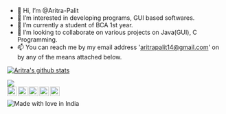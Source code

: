 - 👋 Hi, I’m @Aritra-Palit
- 👀 I’m interested in developing programs, GUI based softwares.
- 🌱 I’m currently a student of BCA 1st year.
- 💞️ I’m looking to collaborate on various projects on Java(GUI), C Programming.
- 📫 You can reach me by my email address 'aritrapalit14@gmail.com' on by any of the means attached below.

[![Aritra's github stats](https://github-readme-stats.vercel.app/api?username=Aritra-Palit&theme=nightowl)](https://github.com/Aritra-Palit?tab=repositories)

<a href="https://github.com/Aritra-Palit">
 
  <img align="center" src="https://github-readme-stats-teal.vercel.app/api/top-langs/?username=Aritra-Palit&layout=compact&theme=merko" />
</a>

<br/>

<a href="https://twitter.com/PalitAritra">
  <img align="left" alt="Aritra Palit | Twitter " width="22px" src="https://cdn.jsdelivr.net/npm/simple-icons@v3/icons/twitter.svg" />
</a>
<a href="https://t.me/Major_Mike_Tango">
  <img align="left" alt="Aritra's Telegram" width="22px" src="https://cdn.jsdelivr.net/npm/simple-icons@v3/icons/telegram.svg" />
</a>
<a href="https://www.instagram.com/abstract_hypertext/">
  <img align="left" alt="Aritra's Instagram" width="22px" src="https://cdn.jsdelivr.net/npm/simple-icons@v3/icons/instagram.svg" />
</a>
<a href="https://www.youtube.com/channel/UCsAeRWHbBLNyxW8mLgWpXlw">
  <img align="left" alt="Aritra's Youtube" width="22px" src="https://cdn.jsdelivr.net/npm/simple-icons@v3/icons/youtube.svg" />
</a>  
<a href="https://www.facebook.com/aritra.palit.14/">
  <img align="left" alt="Aritra's Facebook" width="22px" src="https://cdn.jsdelivr.net/npm/simple-icons@v3/icons/facebook.svg" />
</a>

<br />

![Made with love in India](https://madewithlove.now.sh/in?heart=true&template=for-the-badge)
